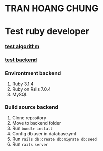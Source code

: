 # TRAN HOANG CHUNG
# Test ruby developer
### [test algorithm](https://github.com/hoangchung16-00/test_ruby/blob/main/algorithm/min_max.rb)
### [test backend](https://github.com/hoangchung16-00/test_ruby/tree/main/backend)
### Environtment backend
1. Ruby 3.1.4
2. Ruby on Rails 7.0.4
3. MySQL
### Build source backend
1. Clone repository
2. Move to backend folder
3. Run `bundle install`
4. Config db user in database.yml
5. Run `rails db:create db:migrate db:seed`
6. Run `rails server`
